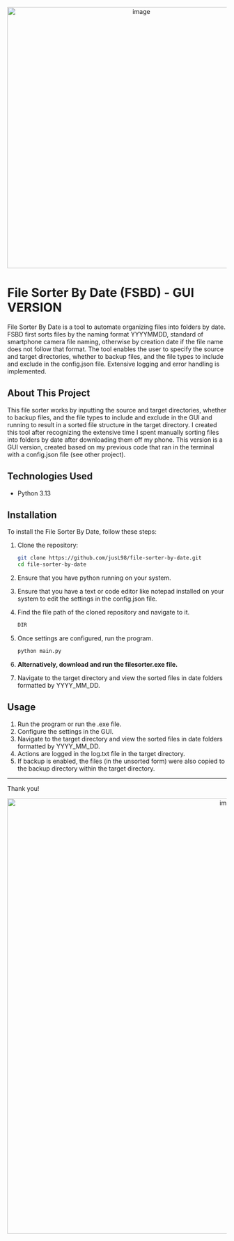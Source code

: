<p align="center">
   <img width="600" alt="image" src="https://github.com/user-attachments/assets/bca85f09-f24d-4657-92fd-23e8d755b051"/>
</p>

# File Sorter By Date (FSBD) - GUI VERSION
File Sorter By Date is a tool to automate organizing files into folders by date. FSBD first sorts files by the naming format YYYYMMDD, standard of smartphone camera file naming, otherwise by creation date if the file name does not follow that format. The tool enables the user to specify the source and target directories, whether to backup files, and the file types to include and exclude in the config.json file. Extensive logging and error handling is implemented.

## About This Project
This file sorter works by inputting the source and target directories, whether to backup files, and the file types to include and exclude in the GUI and running to result in a sorted file structure in the target directory. I created this tool after recognizing the extensive time I spent manually sorting files into folders by date after downloading them off my phone. This version is a GUI version, created based on my previous code that ran in the terminal with a config.json file (see other project).

## Technologies Used
- Python 3.13

## Installation
To install the File Sorter By Date, follow these steps:

1. Clone the repository:

   ```bash
   git clone https://github.com/jusL98/file-sorter-by-date.git
   cd file-sorter-by-date
   ```

2. Ensure that you have python running on your system.

3. Ensure that you have a text or code editor like notepad installed on your system to edit the settings in the config.json file.

4. Find the file path of the cloned repository and navigate to it.
   ```bash
   DIR
   ```

5. Once settings are configured, run the program.
   ```bash
   python main.py
   ```

6. **Alternatively, download and run the filesorter.exe file.**

7. Navigate to the target directory and view the sorted files in date folders formatted by YYYY_MM_DD.
## Usage
1. Run the program or run the .exe file.
2. Configure the settings in the GUI.
3. Navigate to the target directory and view the sorted files in date folders formatted by YYYY_MM_DD.
4. Actions are logged in the log.txt file in the target directory.
5. If backup is enabled, the files (in the unsorted form) were also copied to the backup directory within the target directory.

---

Thank you!

<p align="center">
   <img width="1000" alt="image" src="https://github.com/user-attachments/assets/a766d4cc-24a8-4730-984e-54609e4e5973"/>
</p>
